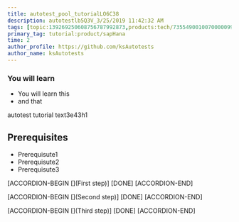 ```yaml
---
title: autotest_pool_tutorialLO6C38
description: autotestlb5Q3V_3/25/2019 11:42:32 AM
tags: [topic:139269250608756787992873,products:tech/73554900100700000996,tutorial:experience/advanced]
primary_tag: tutorial:product/sapHana
time: 2
author_profile: https://github.com/ksAutotests
author_name: ksAutotests
---
```

### You will learn
- You will learn this
- and that

autotest tutorial text3e43h1

## Prerequisites
- Prerequisute1
- Prerequisute2
- Prerequisute3

[ACCORDION-BEGIN [](First step)]
[DONE]
[ACCORDION-END]

[ACCORDION-BEGIN [](Second step)]
[DONE]
[ACCORDION-END]

[ACCORDION-BEGIN [](Third step)]
[DONE]
[ACCORDION-END]

